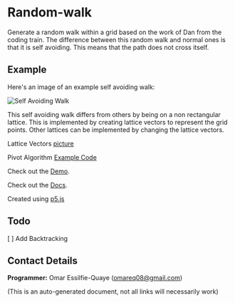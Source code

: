 # Random-walk

Generate a random walk within a grid based on the work of Dan from the coding
train.  The difference between this random walk and normal ones is that it is
self avoiding.  This means that the path does not cross itself.

## Example
Here's an image of an example self avoiding walk:

![Self Avoiding Walk](https://omareq.github.io/imgs/p_020.gif)

This self avoiding walk differs from others by being on a non rectangular
lattice.  This is implemented by creating lattice vectors to represent the grid
points.  Other lattices can be implemented by changing the lattice vectors.

Lattice Vectors [picture](https://mpb.readthedocs.io/en/latest/Data_Analysis_Tutorial/)

Pivot Algorithm [Example Code](https://www.guangshi.io/posts/pivot-algorithm/)

Check out the [Demo](https://omareq.github.io/random-walk/).

Check out the [Docs](https://omareq.github.io/random-walk/docs/).

Created using [p5.js](https://p5js.org/)

## Todo

[ ] Add Backtracking

## Contact Details
__Programmer:__ Omar Essilfie-Quaye (omareq08@gmail.com)


(This is an auto-generated document, not all links will necessarily work)
